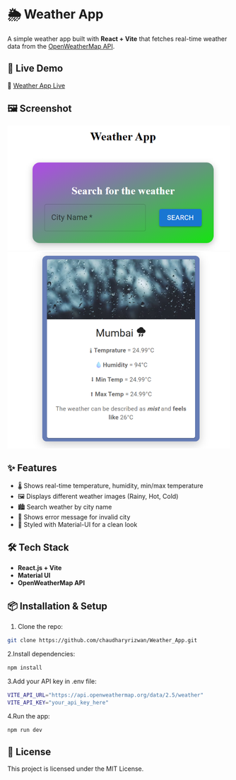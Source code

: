 # 🌦 Weather App

A simple weather app built with **React + Vite** that fetches real-time weather data from the [OpenWeatherMap API](https://openweathermap.org/).

## 🚀 Live Demo
🔗 [Weather App Live](https://chaudharyrizwan.github.io/Weather_App/)

## 🖼 Screenshot
![App Screenshot](image.png)
![App Screenshot](image-1.png)

## ✨ Features
- 🌡 Shows real-time temperature, humidity, min/max temperature
- 🖼 Displays different weather images (Rainy, Hot, Cold)
- 🏙 Search weather by city name
- 🔔 Shows error message for invalid city
- 🎨 Styled with Material-UI for a clean look

## 🛠 Tech Stack
- **React.js + Vite**
- **Material UI**
- **OpenWeatherMap API**

## 📦 Installation & Setup
1. Clone the repo:
```bash
git clone https://github.com/chaudharyrizwan/Weather_App.git
```
2.Install dependencies:
```bash
npm install
```
3.Add your API key in .env file:
```bash
VITE_API_URL="https://api.openweathermap.org/data/2.5/weather"
VITE_API_KEY="your_api_key_here"
```
4.Run the app:
```bash
npm run dev
```
## 📜 License

This project is licensed under the MIT License.
